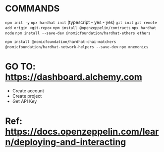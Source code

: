 # COMMANDS
```npm init -y```
```npx hardhat init``` (typescript - yes - yes)
```git init```
```git remote add origin <git-repo>```
```npm install @openzeppelin/contracts```
```npx hardhat node```
```npm install --save-dev @nomicfoundation/hardhat-ethers ethers```
<!-- ```npm install --save-dev @openzeppelin/test-helpers``` -->
```npm install @nomicfoundation/hardhat-chai-matchers @nomicfoundation/hardhat-network-helpers --save-dev```
```npx mnemonics```

# GO TO: https://dashboard.alchemy.com
- Create account
- Create project
- Get API Key

# Ref: https://docs.openzeppelin.com/learn/deploying-and-interacting
